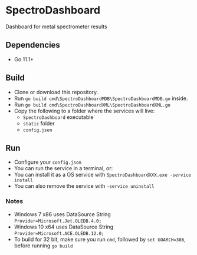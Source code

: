 # SpectroDashboard
Dashboard for metal spectrometer results

## Dependencies
- Go 11.1+

## Build
- Clone or download this repository.
- Run `go build cmd\SpectroDashboardMDB\SpectroDashboardMDB.go` inside.
- Run `go build cmd\SpectroDashboardXML\SpectroDashboardXML.go`
- Copy the following to a folder where the services will live:  
  - `SpectroDashboard` executable`
  - `static` folder
  - `config.json`
  
## Run
- Configure your `config.json`
- You can run the service in a terminal, or:
- You can install it as a OS service with `SpectroDashboardXXX.exe -service install`
- You can also remove the service with `-service uninstall`

### Notes
- Windows 7  x86 uses DataSource String `Provider=Microsoft.Jet.OLEDB.4.0;`
- Windows 10 x64 uses DataSource String `Provider=Microsoft.ACE.OLEDB.12.0;`
- To build for 32 bit, make sure you run `cmd`, followed by `set GOARCH=386`, before running `go build`
